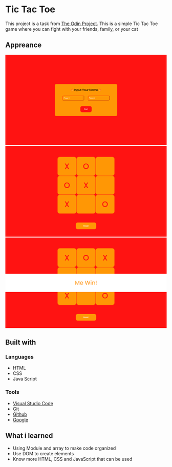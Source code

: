# Tic Tac Toe
This project is a task from [The Odin Project](https://www.theodinproject.com/). This is a simple Tic Tac Toe game where you can fight with your friends, family, or your cat

## Appreance
![Start](/asset/start.png)
![Play](/asset/play.png)
![Win](/asset/win.png)

## Built with
### Languages
- HTML
- CSS
- Java Script

### Tools
- [Visual Studio Code](https://code.visualstudio.com/)
- [Git](https://git-scm.com/)
- [Github](https://github.com/)
- [Google](https://www.google.com/)

## What i learned
- Using Module and array to make code organized
- Use DOM to create elements
- Know more HTML, CSS and JavaScript that can be used